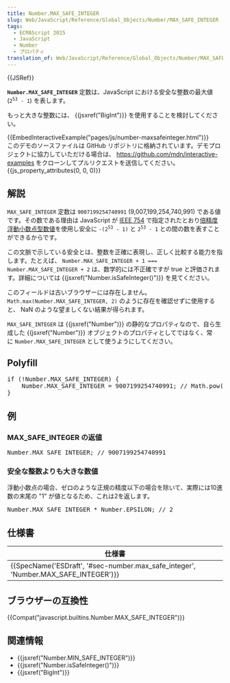 ```yaml
---
title: Number.MAX_SAFE_INTEGER
slug: Web/JavaScript/Reference/Global_Objects/Number/MAX_SAFE_INTEGER
tags:
  - ECMAScript 2015
  - JavaScript
  - Number
  - プロパティ
translation_of: Web/JavaScript/Reference/Global_Objects/Number/MAX_SAFE_INTEGER
---
```

<div>{{JSRef}}</div>

<p><strong><code>Number.MAX_SAFE_INTEGER</code></strong> 定数は、JavaScript における安全な整数の最大値 (<code>2<sup>53</sup> - 1</code>) を表します。</p>

<p>もっと大きな整数には、 {{jsxref("BigInt")}} を使用することを検討してください。</p>

<div>{{EmbedInteractiveExample("pages/js/number-maxsafeinteger.html")}}</div>

<div class="hidden">このデモのソースファイルは GitHub リポジトリに格納されています。デモプロジェクトに協力していただける場合は、 <a href="https://github.com/mdn/interactive-examples">https://github.com/mdn/interactive-examples</a> をクローンしてプルリクエストを送信してください。</div>

<div>{{js_property_attributes(0, 0, 0)}}</div>

<h2 id="Description" name="Description">解説</h2>

<p><code>MAX_SAFE_INTEGER</code> 定数は <code>9007199254740991</code> (9,007,199,254,740,991) である値です。その数である理由は JavaScript が <a href="https://ja.wikipedia.org/wiki/IEEE_754">IEEE 754</a> で指定されたとおり<a href="https://ja.wikipedia.org/wiki/%E5%80%8D%E7%B2%BE%E5%BA%A6%E6%B5%AE%E5%8B%95%E5%B0%8F%E6%95%B0%E7%82%B9%E6%95%B0">倍精度浮動小数点型数値</a>を使用し安全に <code>-(2<sup>53</sup> - 1)</code> と <code>2<sup>53</sup> - 1</code> との間の数を表すことができるからです。</p>

<p>この文脈で示している安全とは、整数を正確に表現し、正しく比較する能力を指します。たとえば、 <code>Number.MAX_SAFE_INTEGER + 1 === Number.MAX_SAFE_INTEGER + 2</code> は、数学的には不正確ですが true と評価されます。詳細については {{jsxref("Number.isSafeInteger()")}} を見てください。</p>

<p>このフィールドは古いブラウザーには存在しません。 <code>Math.max(Number.MAX_SAFE_INTEGER, 2)</code> のように存在を確認せずに使用すると、 NaN のような望ましくない結果が得られます。</p>

<p><code>MAX_SAFE_INTEGER</code> は {{jsxref("Number")}} の静的なプロパティなので、自ら生成した {{jsxref("Number")}} オブジェクトのプロパティとしてではなく、常に <code>Number.MAX_SAFE_INTEGER</code> として使うようにしてください。</p>

<h2 id="Polyfill">Polyfill</h2>

<pre class="brush: js notranslate">if (!Number.MAX_SAFE_INTEGER) {
    Number.MAX_SAFE_INTEGER = 9007199254740991; // Math.pow(2, 53) - 1;
}
</pre>

<h2 id="Examples" name="Examples">例</h2>

<h3 id="Return_value_of_MAX_SAFE_INTEGER" name="Return_value_of_MAX_SAFE_INTEGER">MAX_SAFE_INTEGER の返値</h3>

<pre class="brush: js notranslate">Number.MAX_SAFE_INTEGER; // 9007199254740991
</pre>

<h3 id="Numbers_higher_than_safe_integer" name="Numbers_higher_than_safe_integer">安全な整数よりも大きな数値</h3>

<p>浮動小数点の場合、ゼロのような正規の精度以下の場合を除いて、実際には10進数の末尾の "1" が値となるため、これは2を返します。</p>

<pre class="brush: js notranslate">Number.MAX_SAFE_INTEGER * Number.EPSILON; // 2
</pre>

<h2 id="Specifications" name="Specifications">仕様書</h2>

<table class="standard-table">
 <thead>
  <tr>
   <th scope="col">仕様書</th>
  </tr>
 </thead>
 <tbody>
  <tr>
   <td>{{SpecName('ESDraft', '#sec-number.max_safe_integer', 'Number.MAX_SAFE_INTEGER')}}</td>
  </tr>
 </tbody>
</table>

<h2 id="Browser_compatibility" name="Browser_compatibility">ブラウザーの互換性</h2>

<p>{{Compat("javascript.builtins.Number.MAX_SAFE_INTEGER")}}</p>

<h2 id="See_also" name="See_also">関連情報</h2>

<ul>
 <li>{{jsxref("Number.MIN_SAFE_INTEGER")}}</li>
 <li>{{jsxref("Number.isSafeInteger()")}}</li>
 <li>{{jsxref("BigInt")}}</li>
</ul>
